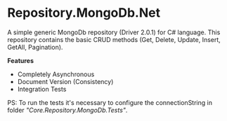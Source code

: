# Repository.MongoDb.Net
A simple generic MongoDb repository (Driver 2.0.1) for C# language. This repository contains the basic CRUD methods (Get, Delete, Update, Insert, GetAll, Pagination).

**Features**
 - Completely Asynchronous
 - Document Version (Consistency)
 - Integration Tests

PS: To run the tests it's necessary to configure the connectionString in folder *"Core.Repository.MongoDb.Tests"*.
